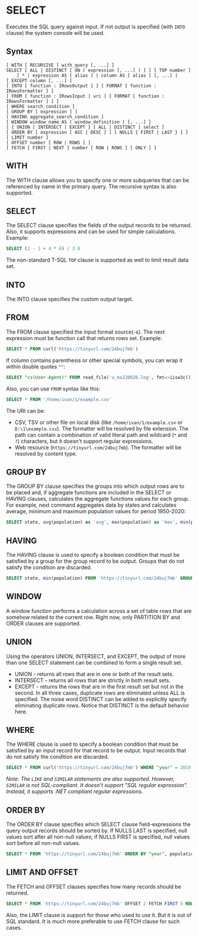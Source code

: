 # SELECT

Executes the SQL query against input. If not output is specified (with `INTO` clause) the system console will be used.

## Syntax

```
[ WITH [ RECURSIVE ] with_query [, ...] ]
SELECT [ ALL | DISTINCT [ ON ( expression [, ...] ) ] ] [ TOP number ]
    [ * | expression AS [ alias ] | column AS [ alias ] [, ...] ]
[ EXCEPT column [, ...] ]
[ INTO [ function : IRowsOutput ] ] [ FORMAT [ function : IRowsFormatter ] ]
[ FROM [ function : IRowsInput | uri ] [ FORMAT [ function : IRowsFormatter ] ] ]
[ WHERE search_condition ]
[ GROUP BY [ expression ] ]
[ HAVING aggregate_search_condition ]
[ WINDOW window_name AS ( window_definition ) [, ...] ]
[ { UNION | INTERSECT | EXCEPT } [ ALL | DISTINCT ] select ]
[ ORDER BY [ expression [ ASC | DESC ] ] [ NULLS { FIRST | LAST } ] ]
[ LIMIT number ]
[ OFFSET number [ ROW | ROWS ] ]
[ FETCH [ FIRST | NEXT ] number [ ROW | ROWS ] [ ONLY ] ]
```

## WITH

The WITH clause allows you to specify one or more subqueries that can be referenced by name in the primary query. The recursive syntax is also supported.

## SELECT

The SELECT clause specifies the fields of the output records to be returned. Also, it supports expressions and can be used for simple calculations. Example:

```sql
SELECT (2 - 1 + 4 * 6) / 3.0
```

The non-standard T-SQL `TOP` clause is supported as well to limit result data set.

## INTO

The INTO clause specifies the custom output target.

## FROM

The FROM clause specified the input format source(-s). The next expression must be function call that returns rows set. Example:

```sql
SELECT * FROM curl('https://tinyurl.com/24buj7mb')
```

If column contains parenthesis or other special symbols, you can wrap it within double quotes `""`:

```sql
SELECT "cs(User-Agent)" FROM read_file('u_ex220826.log', fmt=>iisw3c());
```

Also, you can use `FROM` syntax like this:

```sql
SELECT * FROM '/home/ivan/1/example.csv'
```

The URI can be:

- CSV, TSV or other file on local disk (like `/home/ivan/1/example.csv` or `D:\1\example.csv`). The formatter will be resolved by file extension. The path can contain a combination of valid literal path and wildcard (`*` and `?`) characters, but it doesn't support regular expressions.
- Web resource (`https://tinyurl.com/24buj7mb`). The formatter will be resolved by content type.

## GROUP BY

The GROUP BY clause specifies the groups into which output rows are to be placed and, if aggregate functions are included in the SELECT or HAVING clauses, calculates the aggregate functions values for each group. For example, next command aggregates data by states and calculates average, minimum and maximum population values for period 1950-2020:

```sql
SELECT state, avg(population) as 'avg', max(population) as 'max', min(population) as "min" FROM 'https://tinyurl.com/24buj7mb' GROUP BY state
```

## HAVING

The HAVING clause is used to specify a boolean condition that must be satisfied by a group for the group record to be output. Groups that do not satisfy the condition are discarded.

```sql
SELECT state, min(population) FROM 'https://tinyurl.com/24buj7mb' GROUP BY state HAVING max(population) > 7000000
```

## WINDOW

A window function performs a calculation across a set of table rows that are somehow related to the current row. Right now, only PARTITION BY and ORDER clauses are supported.

## UNION

Using the operators UNION, INTERSECT, and EXCEPT, the output of more than one SELECT statement can be combined to form a single result set.
- UNION - returns all rows that are in one or both of the result sets.
- INTERSECT - returns all rows that are strictly in both result sets.
- EXCEPT -  returns the rows that are in the first result set but not in the second.
In all three cases, duplicate rows are eliminated unless ALL is specified. The noise word DISTINCT can be added to explicitly specify eliminating duplicate rows. Notice that DISTINCT is the default behavior here.

## WHERE

The WHERE clause is used to specify a boolean condition that must be satisfied by an input record for that record to be output. Input records that do not satisfy the condition are discarded.

```sql
SELECT * FROM curl('https://tinyurl.com/24buj7mb') WHERE "year" = 2019
```

*Note: The `LIKE` and `SIMILAR` statements are also supported. However, `SIMILAR` is not SQL-compliant. It doesn't support "SQL regular expression". Instead, it supports .NET compliant regular expressions.*

## ORDER BY

The ORDER BY clause specifies which SELECT clause field-expressions the query output records should be sorted by. If NULLS LAST is specified, null values sort after all non-null values; if NULLS FIRST is specified, null values sort before all non-null values.

```sql
SELECT * FROM 'https://tinyurl.com/24buj7mb' ORDER BY "year", population DESC
```

## LIMIT AND OFFSET

The FETCH and OFFSET clauses specifies how many records should be returned.

```sql
SELECT * FROM 'https://tinyurl.com/24buj7mb' OFFSET 2 FETCH FIRST 5 ROWS
```

Also, the LIMIT clause is support for those who used to use it. But it is out of SQL standard. It is much more preferable to use FETCH clause for such cases.
